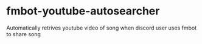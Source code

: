 # fmbot-youtube-autosearcher
Automatically retrives youtube video of song when discord user uses fmbot to share song
